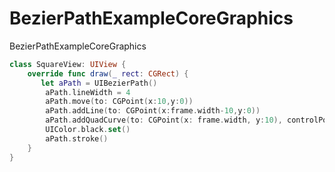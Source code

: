 # BezierPathExampleCoreGraphics
BezierPathExampleCoreGraphics

``` swift
class SquareView: UIView {
    override func draw(_ rect: CGRect) {
       let aPath = UIBezierPath()
        aPath.lineWidth = 4
        aPath.move(to: CGPoint(x:10,y:0))
        aPath.addLine(to: CGPoint(x:frame.width-10,y:0))
        aPath.addQuadCurve(to: CGPoint(x: frame.width, y:10), controlPoint: CGPoint(x:frame.width,y:0))
        UIColor.black.set()
        aPath.stroke()
    }
}
```
